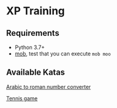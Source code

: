 # XP Training

## Requirements

- Python 3.7+
- [mob](https://mob.sh/), test that you can execute `mob moo`

## Available Katas

[Arabic to roman number converter](roman-numerals/python/README.md)

[Tennis game](tennis-game/python/README.md)

